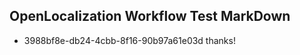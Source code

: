 ## OpenLocalization Workflow Test MarkDown
* 3988bf8e-db24-4cbb-8f16-90b97a61e03d thanks!

<!--HONumber=Jul16_HO3-->


